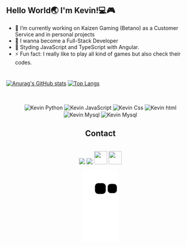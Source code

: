 ## Hello World🌏 I'm Kevin!💻🎮
- 🔭 I’m currently working on Kaizen Gaming (Betano) as a Customer Service and in personal projects
- 🎈 I wanna become a Full-Stack Developer
- 📖 Styding JavaScript and TypeScript with Angular.
- ⚡ Fun fact: I really like to play all kind of games but also check their codes.
#

[![Anurag's GitHub stats](https://github-readme-stats.vercel.app/api?username=Kevinwmiguel&show_icons=true&count_private=true&theme=tokyonight)](https://github.com/Kevinwmiguel/github-readme-stats)
[![Top Langs](https://github-readme-stats.vercel.app/api/top-langs/?username=Kevinwmiguel&size_weight=0.5&count_weight=1&langs_count=8&layout=compact&theme=tokyonight)](https://github.com/Kevinwmiguel/github-readme-stats)

  ##
<div align="center" style="display:inline_block"><br>
  <img align="center" height="50" width="50" src="https://cdn.jsdelivr.net/gh/devicons/devicon/icons/python/python-original.svg" alt="Kevin Python">
  <img align="center" height="50" width="50" src="https://cdn.jsdelivr.net/gh/devicons/devicon/icons/javascript/javascript-plain.svg" alt="Kevin JavaScript">
  <img align="center" height="55" width="50" src="https://cdn.jsdelivr.net/gh/devicons/devicon/icons/css3/css3-plain-wordmark.svg" alt="Kevin Css">
  <img align="center" height="85" width="50" src="https://cdn.jsdelivr.net/gh/devicons/devicon/icons/html5/html5-plain-wordmark.svg" alt="Kevin html">
  <img align="center" height="90" width="90" src="https://cdn.jsdelivr.net/gh/devicons/devicon/icons/mysql/mysql-original-wordmark.svg" alt="Kevin Mysql">
  <img align="center" height="90" width="90" src="https://cdn.jsdelivr.net/gh/devicons/devicon/icons/git/git-plain-wordmark.svg" alt="Kevin Mysql">
<div>

## Contact
 
<div align="center" style="display:inline_block"><br>
  <a href="https://www.linkedin.com/in/kevin-miguel-0004b8191/" target="_blank"><img  height="35" widtdh="35" src="https://cdn.jsdelivr.net/gh/devicons/devicon/icons/linkedin/linkedin-original.svg" target="_blank"/></a> 
  <a href="https://instagram.com/kevinmwll?igshid=ZDdkNTZiNTM=" target="_blank"><img  height="35" widtdh="35" src="https://upload.wikimedia.org/wikipedia/commons/e/e7/Instagram_logo_2016.svg" target="_blank"/></a>
  <a href="mailto:kevincursos@gmail.com" target="_blank"><img height="35" width="35" src="https://upload.wikimedia.org/wikipedia/commons/7/7e/Gmail_icon_%282020%29.svg"></a>
  <a href="https://web.whatsapp.com/send?phone=351911079959" target="_blank"><img height="35" width="35" src="https://upload.wikimedia.org/wikipedia/commons/6/6b/WhatsApp.svg"></a>
  
</div>

![Snake animation](https://github.com/Kevinwmiguel/Kevinwmiguel/blob/output/github-contribution-grid-snake.svg)
